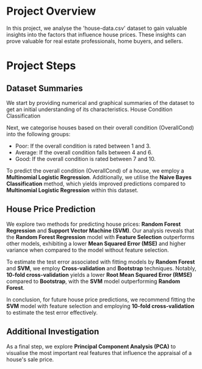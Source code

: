 # Project Overview

In this project, we analyse the 'house-data.csv' dataset to gain valuable insights into the factors that influence house prices. These insights can prove valuable for real estate professionals, home buyers, and sellers.

# Project Steps

## Dataset Summaries

We start by providing numerical and graphical summaries of the dataset to get an initial understanding of its characteristics.
House Condition Classification

Next, we categorise houses based on their overall condition (OverallCond) into the following groups:

- Poor: If the overall condition is rated between 1 and 3.
- Average: If the overall condition falls between 4 and 6.
- Good: If the overall condition is rated between 7 and 10.
  
To predict the overall condition (OverallCond) of a house, we employ a **Multinomial Logistic Regression**. Additionally, we utilise the **Naive Bayes Classification** method, which yields improved predictions compared to **Multinomial Logistic Regression** within this dataset.

## House Price Prediction

We explore two methods for predicting house prices: **Random Forest Regression** and **Support Vector Machine (SVM)**. Our analysis reveals that the **Random Forest Regression** model with **Feature Selection** outperforms other models, exhibiting a lower **Mean Squared Error (MSE)** and higher variance when compared to the model without feature selection.

To estimate the test error associated with fitting models by **Random Forest** and **SVM**, we employ **Cross-validation** and **Bootstrap** techniques. Notably, **10-fold cross-validation** yields a lower **Root Mean Squared Error (RMSE)** compared to **Bootstrap**, with the **SVM**  model outperforming **Random Forest**.

In conclusion, for future house price predictions, we recommend fitting the **SVM** model with feature selection and employing **10-fold cross-validation** to estimate the test error effectively.

## Additional Investigation

As a final step, we explore **Principal Component Analysis (PCA)** to visualise the most important real features that influence the appraisal of a house's sale price.
